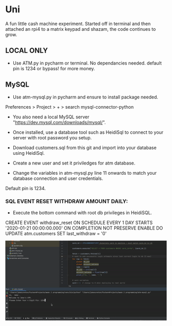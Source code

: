 # Uni
A fun little cash machine experiment. Started off in terminal and then attached an rpi4 to a matrix keypad and shazam, the code continues to grow.

## LOCAL ONLY
- Use ATM.py in pycharm or terminal. No dependancies needed.
default pin is 1234 or bypass! for more money.

## MySQL 
- Use atm-mysql.py in pycharm and ensure to install package needed.

Preferences > Project > + > search mysql-connector-python

- You also need a local MySQL server "https://dev.mysql.com/downloads/mysql/". 

- Once installed, use a database tool such as HeidiSql to connect to your server with root password you setup. 

- Download customers.sql from this git and import into your database using HeidiSql.

- Create a new user and set it priviledges for atm database.

- Change the variables in atm-mysql.py line 11 onwards to match your database connection and user credentials.

Default pin is 1234.

### SQL EVENT RESET WITHDRAW AMOUNT DAILY: 
- Execute the bottom command with root db privileges in HeidiSQL.

CREATE EVENT withdraw_reset
ON SCHEDULE EVERY 1 DAY
STARTS '2020-01-21 00:00:00.000'
ON COMPLETION NOT PRESERVE
ENABLE
DO UPDATE atm.customers SET last_withdraw = '0'


![](in-action.gif)

